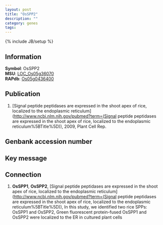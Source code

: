 ```yaml
---
layout: post
title: "OsSPP2"
description: ""
category: genes
tags: 
---
```

{% include JB/setup %}

## Information
__Symbol__: OsSPP2  
__MSU__: [LOC_Os05g36070](http://rice.plantbiology.msu.edu/cgi-bin/ORF_infopage.cgi?orf=LOC_Os05g36070)  
__RAPdb__: [Os05g0436400](http://rapdb.dna.affrc.go.jp/viewer/gbrowse_details/irgsp1?name=Os05g0436400)  

## Publication
1. [Signal peptide peptidases are expressed in the shoot apex of rice, localized to the endoplasmic reticulum](http://www.ncbi.nlm.nih.gov/pubmed?term=(Signal peptide peptidases are expressed in the shoot apex of rice, localized to the endoplasmic reticulum%5BTitle%5D)), 2009, Plant Cell Rep.

## Genbank accession number

## Key message

## Connection
1. __OsSPP1__, __OsSPP2__, [Signal peptide peptidases are expressed in the shoot apex of rice, localized to the endoplasmic reticulum](http://www.ncbi.nlm.nih.gov/pubmed?term=(Signal peptide peptidases are expressed in the shoot apex of rice, localized to the endoplasmic reticulum%5BTitle%5D)),  In this study, we identified two rice SPPs: OsSPP1 and OsSPP2, Green fluorescent protein-fused OsSPP1 and OsSPP2 were localized to the ER in cultured plant cells


